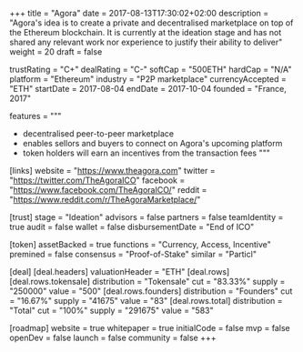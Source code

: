 +++
title = "Agora"
date = 2017-08-13T17:30:02+02:00
description = "Agora's idea is to create a private and decentralised marketplace on top of the Ethereum blockchain. It is currently at the ideation stage and has not shared any relevant work nor experience to justify their ability to deliver"
weight = 20
draft = false

trustRating = "C+"
dealRating = "C-"
softCap = "500ETH"
hardCap = "N/A"
platform = "Ethereum"
industry = "P2P marketplace"
currencyAccepted = "ETH"
startDate = 2017-08-04
endDate = 2017-10-04
founded = "France, 2017"

features = """
- decentralised peer-to-peer marketplace
- enables sellors and buyers to connect on Agora's upcoming platform
- token holders will earn an incentives from the transaction fees
"""

[links]
  website = "https://www.theagora.com"
  twitter = "https://twitter.com/TheAgoraICO"
  facebook = "https://www.facebook.com/TheAgoraICO/"
  reddit = "https://www.reddit.com/r/TheAgoraMarketplace/"

[trust]
  stage = "Ideation"
  advisors = false
  partners = false
  teamIdentity = true
  audit = false
  wallet = false
  disbursementDate = "End of ICO"

[token]
  assetBacked = true
  functions = "Currency, Access, Incentive"
  premined = false
  consensus = "Proof-of-Stake"
  similar = "Particl"

[deal]
  [deal.headers]
    valuationHeader = "ETH"
  [deal.rows]
    [deal.rows.tokensale]
      distribution = "Tokensale"
      cut = "83.33%"
      supply = "250000"
      value = "500"
    [deal.rows.founders]
      distribution = "Founders"
      cut = "16.67%"
      supply = "41675"
      value = "83"
    [deal.rows.total]
      distribution = "Total"
      cut = "100%"
      supply = "291675"
      value = "583"

[roadmap]
  website = true
  whitepaper = true
  initialCode = false
  mvp = false
  openDev = false
  launch = false
  community = false
+++
